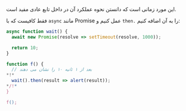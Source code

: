 
این مورد زمانی است که دانستن نحوه عملکرد آن در داخل تابع عادی مفید است.

فقط کافیست که با `async` مانند Promise عمل کنیم و `then.` را به آن اضافه کنیم:
```js run
async function wait() {
  await new Promise(resolve => setTimeout(resolve, 1000));

  return 10;
}

function f() {
  // بعد از ۱ ثانیه ۱۰ را نشان می دهند‍‍
*!*
  wait().then(result => alert(result));
*/!*
}

f();
```
